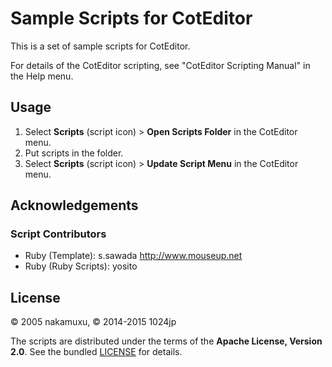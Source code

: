 
Sample Scripts for CotEditor
===============================

This is a set of sample scripts for CotEditor.

For details of the CotEditor scripting, see "CotEditor Scripting Manual" in the Help menu.

Usage
------------------------------

1. Select __Scripts__ (script icon) > __Open Scripts Folder__ in the CotEditor menu.
2. Put scripts in the folder.
1. Select __Scripts__ (script icon) > __Update Script Menu__ in the CotEditor menu.


Acknowledgements
------------------------------

### Script Contributors

- Ruby (Template): s.sawada <http://www.mouseup.net>
- Ruby (Ruby Scripts): yosito


License
-----------------------------

© 2005 nakamuxu,
© 2014-2015 1024jp

The scripts are distributed under the terms of the __Apache License, Version 2.0__. See the bundled [LICENSE](LICENSE) for details.
